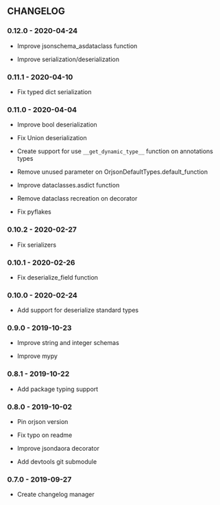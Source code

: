 ## CHANGELOG

### 0.12.0 - 2020-04-24

 - Improve jsonschema_asdataclass function

 - Improve serialization/deserialization

### 0.11.1 - 2020-04-10

 - Fix typed dict serialization

### 0.11.0 - 2020-04-04

 - Improve bool deserialization

 - Fix Union deserialization

 - Create support for use `__get_dynamic_type__` function on annotations types

 - Remove unused parameter on OrjsonDefaultTypes.default_function

 - Improve dataclasses.asdict function

 - Remove dataclass recreation on decorator

 - Fix pyflakes

### 0.10.2 - 2020-02-27

 - Fix serializers

### 0.10.1 - 2020-02-26

 - Fix deserialize_field function

### 0.10.0 - 2020-02-24

 - Add support for deserialize standard types

### 0.9.0 - 2019-10-23

 - Improve string and integer schemas

 - Improve mypy

### 0.8.1 - 2019-10-22

 - Add package typing support

### 0.8.0 - 2019-10-02

 - Pin orjson version

 - Fix typo on readme

 - Improve jsondaora decorator

 - Add devtools git submodule

### 0.7.0 - 2019-09-27

 - Create changelog manager
